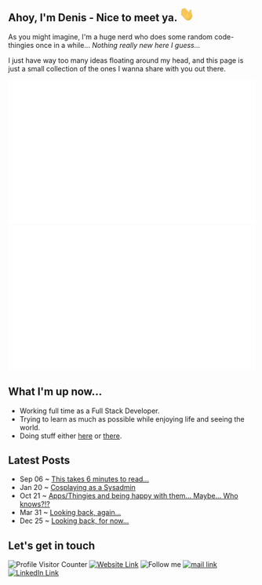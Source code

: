 <h2>Ahoy, I'm Denis - Nice to meet ya. <img src="https://raw.githubusercontent.com/D45Hub/D45Hub/master/icons/wave.gif" width="30px" height="30px"></h2>

As you might imagine, I'm a huge nerd who does some random code-thingies once in a while... *Nothing really new here I guess...*

I just have way too many ideas floating around my head, and this page is just a small collection of the ones I wanna share with you out there. 

<p align="center">
  <img src ="https://github.com/D45Hub/github-stats/blob/master/generated/overview.svg">
  <img src="https://github.com/D45Hub/github-stats/blob/master/generated/languages.svg">
</p>

<h2>What I'm up now...</h2>

- Working full time as a Full Stack Developer.
- Trying to learn as much as possible while enjoying life and seeing the world.
- Doing stuff either <a href="https://github.com/D45Hub?tab=repositories">here</a> or <a href="https://git.denisthiessen.de/explore/repos">there</a>.

<h2>Latest Posts</h2>
<ul>
<!-- feed start -->
<li>Sep 06 ~ <a href="https://denisthiessen.de/blog/countdown-meta.html">This takes 6 minutes to read...</a></li>
<li>Jan 20 ~ <a href="https://denisthiessen.de/blog/cosplaying-as-a-sysadmin.html">Cosplaying as a Sysadmin</a></li>
<li>Oct 21 ~ <a href="https://denisthiessen.de/blog/simplicity.html">Apps/Thingies and being happy with them... Maybe... Who knows?!?</a></li>
<li>Mar 31 ~ <a href="https://denisthiessen.de/blog/looking-back-again.html">Looking back, again...</a></li>
<li>Dec 25 ~ <a href="https://denisthiessen.de/blog/looking-back.html">Looking back, for now...</a></li>
<!-- feed end -->
</ul>
<h2>Let's get in touch</h2>

<p>
  <span>
    <img src="https://api.visitorbadge.io/api/visitors?path=D45Hub&label=Profile%20Visitors&countColor=%2337d67a&style=flat" alt="Profile Visitor Counter" />
    <a href="https://denisthiessen.de"><img src="https://img.shields.io/badge/💻-Website-success?color=%2337d67a" alt="Website Link" /></a>
    <img src="https://img.shields.io/github/followers/D45Hub?label=Follow&style=social" alt="Follow me" />
    <a href="mailto:mail@denisthiessen.de" alt="Send me a mail" /><img src="https://img.shields.io/badge/📧-Send%20a%20mail-success?color=%2337d67a" alt="mail link" /></a>
    <a href="https://www.linkedin.com/in/denis-thiessen/"><img src="https://img.shields.io/badge/👨‍👩‍👧‍👦-LinkedIn-success?color=%230072b1" alt="LinkedIn Link" /></a>
  </span>
</p>
